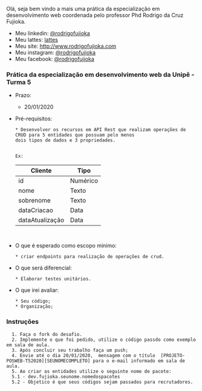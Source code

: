 

Olá, seja bem vindo a mais uma prática da especialização em desenvolvimento web coordenada pelo professor
 Phd Rodrigo da Cruz Fujioka. 

* Meu linkedin: [@rodrigofujioka](https://www.linkedin.com/in/rodrigofujioka/)
* Meu lattes: [lattes](http://lattes.cnpq.br/0843668802633139)
* Meu site: http://www.rodrigofujioka.com
* Meu instagram: [@rodrigofujioka](https://www.instagram.com/rodrigofujioka) 
* Meu facebook: [@rodrigofujioka](https://www.facebook.com/rodrigofujioka)

### Prática da especialização em desenvolvimento web da Unipê - Turma 5  
  
  - Prazo:
    * 20/01/2020
    
  - Pré-requisitos:
    ```
    * Desenvolver os recursos em API Rest que realizam operações de CRUD para 5 entidades que possuam pelo menos
    dois tipos de dados e 3 propriedades.  
    
    
    Ex: 
    ```
    | Cliente | Tipo |
    |-|-|
    | id | Numérico |
    | nome | Texto |
    | sobrenome | Texto |
    | dataCriacao | Data |
    | dataAtualização | Data |

    ```
   
  - O que é esperado como escopo mínimo:
    ```
    * criar endpoints para realização de operações de crud.
    ```
    
  - O que será diferencial:
    ```
    * Elaborar testes unitários.
    ```
    
  - O que irei avaliar:
    ```
    * Seu código; 
    * Organização; 
    ```

### Instruções
      1. Faça o fork do desafio.
      2. Implemente o que foi pedido, utilize o código passdo como exemplo em sala de aula. 
      3. Após concluir seu trabalho faça um push; 
      4. Envie até o dia 20/01/2020,  mensagem com o título  [PROJETO-POSWEB-T52020][SEUNOMECOMPLETO] para o e-mail informado em sala de aula.
      5. Ao criar as entidades utilize o seguinte nome de pacote: 
      5.1 - dev.fujioka.seunome.nomedospacotes
      5.2 - Objetico é que seus códigos sejam passados para recrutadores. 
      
